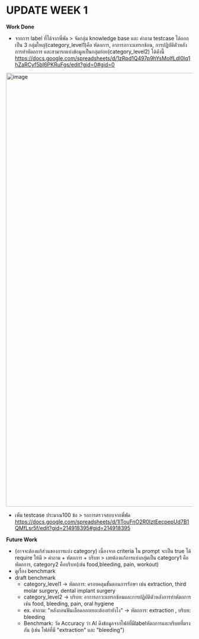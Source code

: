 # UPDATE WEEK 1
**Work Done**
- จากการ label ที่ได้จากพี่พัด > จัดกลุ่ม knowledge base และ คำถาม testcase ได้ออกเป็น 3 กลุ่มใหญ่(category_level1)คือ หัตถการ, อาการภาวะแทรกซ้อน, การปฏิบัติตัวหลังการทำหัตถการ และสามารถแบ่งข้อมูลเป็นกลุ่มย่อย(category_level2) ได้ดังนี้
https://docs.google.com/spreadsheets/d/1zRpd1Q497p9hYsMoIfLdI0lq1hZaRCyf5bI6PKRuFgs/edit?gid=0#gid=0
<img width="1055" height="1171" alt="image" src="https://github.com/user-attachments/assets/f6b218a5-daa1-42f5-be06-7bca8cf8823b" />

- เพิ่ม testcase ประมาณ100 ข้อ > รอการตรวจสอบจากพี่พัด
https://docs.google.com/spreadsheets/d/1lTouFnO2R0IztEecpepUd7B1QMfLsr5f/edit?gid=214918395#gid=214918395
  
**Future Work**
- (อาจจะต้องแก้ส่วนของการแบ่ง category)
เนื่องจาก criteria ใน prompt จะเป็น true ได้ require ให้มี > คำถาม + หัตถการ + บริบท > เลยต้องแก้การแบ่งกลุ่มเป็น category1 คือหัตถการ, category2 คือบริบท(เช่น food,bleeding, pain, workout)
- ดูเรื่อง benchmark
- draft benchmark
  - category_level1 -> หัตถการ: ครอบคลุมขั้นตอนการรักษา เช่น extraction, third molar surgery, dental implant surgery
  - category_level2 -> บริบท: อาการภาวะแทรกซ้อนและการปฏิบัติตัวหลังการทำหัตถการ เช่น food, bleeding, pain, oral hygiene
  - ex. คำถาม: "หลังถอนฟันเลือดออกเยอะต้องทำยังไง" -> หัตถการ: extraction , บริบท: bleeding
  - Benchmark: วัด Accuracy ว่า AI ดึงข้อมูลจากไฟล์ที่มีlabelหัตถการและบริบทที่ตรงกัน (เช่น ไฟล์ที่มี "extraction" และ "bleeding")
